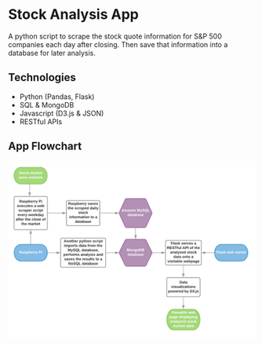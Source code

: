 # Stock Analysis App
A python script to scrape the stock quote information for S&amp;P 500 companies each day after closing. Then save that information into a database for later analysis.

## Technologies
- Python (Pandas, Flask)
- SQL & MongoDB
- Javascript (D3.js & JSON)
- RESTful APIs

## App Flowchart
![App Flowchart](images/stock_app_workflow.png)
